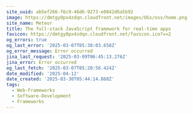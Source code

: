 ```yaml
---
site_uuid: ab5ef266-f6c9-46d6-9273-e0042d6a5b92
image: https://dmtgy0px4zdqn.cloudfront.net/images/OGs/oss/home.png
site_name: Meteor
title: The full-stack JavaScript framework for real-time apps
favicon: https://dmtgy0px4zdqn.cloudfront.net/favicon.ico?v=2
og_errors: true
og_last_error: '2025-03-07T05:38:03.658Z'
og_error_message: Error occurred
jina_last_request: '2025-03-09T06:45:13.276Z'
jina_error: Error occurred
og_last_fetch: '2025-03-07T05:20:56.424Z'
date_modified: '2025-04-12'
date_created: '2025-03-30T05:44:14.868Z'
tags:
  - Web-Frameworks
  - Software-Development
  - Frameworks
---
```













